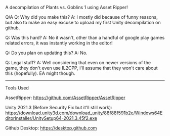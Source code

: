 A decompilation of Plants vs. Goblins 1 using Asset Ripper!

Q/A
Q: Why did you make this?
A: I mostly did because of funny reasons, but also to make an easy excuse to upload my first  Unity decompilation on github.

Q: Was this hard?
A: No it wasn't, other than a handful of google play games related errors, it was instantly working in the editor!

Q: Do you plan on updating this?
A: No.

Q: Legal stuff?
A: Well considering that even on newer versions of the game, they don't even use IL2CPP, i'll assume that they won't care about this (hopefully). EA might though.

--------
Tools Used

AssetRipper: https://github.com/AssetRipper/AssetRipper

Unity 2021.3 (Before Security Fix but it'll still work): https://download.unity3d.com/download_unity/88f88f591b2e/Windows64EditorInstaller/UnitySetup64-2021.3.45f2.exe

Github Desktop: https://desktop.github.com
